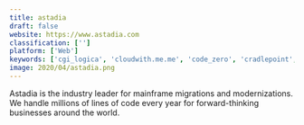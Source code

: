 ```yaml
---
title: astadia
draft: false 
website: https://www.astadia.com
classification: ['']
platform: ['Web']
keywords: ['cgi_logica', 'cloudwith.me.me', 'code_zero', 'cradlepoint', 'ezdata', 'forefront', 'forget_computers', 'heller_consulting', 'mediafire', 'oneneck_it_solutions', 'sererra', 'sirius', 'uptima', 'igo', 'redkite']
image: 2020/04/astadia.png
---
```

Astadia is the industry leader for mainframe migrations and modernizations. We handle millions of lines of code every year for forward-thinking businesses around the world.